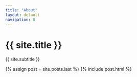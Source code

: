 ```yaml
---
title: "About"
layout: default
navigation: 0
---
```


# {{ site.title }}

{{ site.subtitle }}

{% assign post = site.posts.last %}
{% include post.html %}

